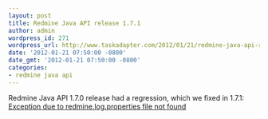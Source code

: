 ```yaml
---
layout: post
title: Redmine Java API release 1.7.1
author: admin
wordpress_id: 271
wordpress_url: http://www.taskadapter.com/2012/01/21/redmine-java-api-release-1-7-1/
date: '2012-01-21 07:50:00 -0800'
date_gmt: '2012-01-21 07:50:00 -0800'
categories:
- redmine java api
---
```

<p>Redmine Java API 1.7.0 release had a regression, which we fixed in 1.7.1: <a href="http://code.google.com/p/redmine-java-api/issues/detail?id=105">Exception due to redmine.log.properties file not found</a></p>
